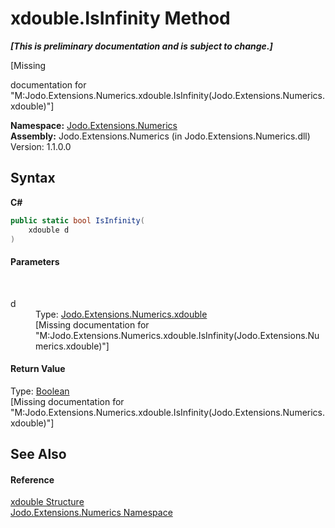 # xdouble.IsInfinity Method 
 _**\[This is preliminary documentation and is subject to change.\]**_

\[Missing <summary> documentation for "M:Jodo.Extensions.Numerics.xdouble.IsInfinity(Jodo.Extensions.Numerics.xdouble)"\]

**Namespace:**&nbsp;<a href="N_Jodo_Extensions_Numerics">Jodo.Extensions.Numerics</a><br />**Assembly:**&nbsp;Jodo.Extensions.Numerics (in Jodo.Extensions.Numerics.dll) Version: 1.1.0.0

## Syntax

**C#**<br />
``` C#
public static bool IsInfinity(
	xdouble d
)
```


#### Parameters
&nbsp;<dl><dt>d</dt><dd>Type: <a href="T_Jodo_Extensions_Numerics_xdouble">Jodo.Extensions.Numerics.xdouble</a><br />\[Missing <param name="d"/> documentation for "M:Jodo.Extensions.Numerics.xdouble.IsInfinity(Jodo.Extensions.Numerics.xdouble)"\]</dd></dl>

#### Return Value
Type: <a href="https://docs.microsoft.com/dotnet/api/system.boolean" target="_blank" rel="noopener noreferrer">Boolean</a><br />\[Missing <returns> documentation for "M:Jodo.Extensions.Numerics.xdouble.IsInfinity(Jodo.Extensions.Numerics.xdouble)"\]

## See Also


#### Reference
<a href="T_Jodo_Extensions_Numerics_xdouble">xdouble Structure</a><br /><a href="N_Jodo_Extensions_Numerics">Jodo.Extensions.Numerics Namespace</a><br />